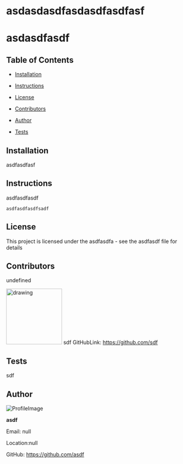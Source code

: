
# asdasdasdfasdasdfasdfasf 
# asdasdfasdf
## Table of Contents

* [Installation](#Installation)

* [Instructions](#Instructions)

* [License](#License)

* [Contributors](#Contributors)

* [Author](#Author)

* [Tests](#Tests)
## Installation
asdfasdfasf
## Instructions
asdfasdfasdf
```
asdfasdfasdfsadf
```
## License 
This project is licensed under the asdfasdfa - see the asdfasdf file for details
## Contributors
undefined
            
 <img src="https://avatars0.githubusercontent.com/u/81281?v=4" alt="drawing" width="150" display="inline"/> sdf  GitHubLink: https://github.com/sdf
## Tests
sdf
## Author 

![ProfileImage](https://avatars0.githubusercontent.com/u/2824143?v=4)

**asdf**

Email: null

Location:null

GitHub: https://github.com/asdf
